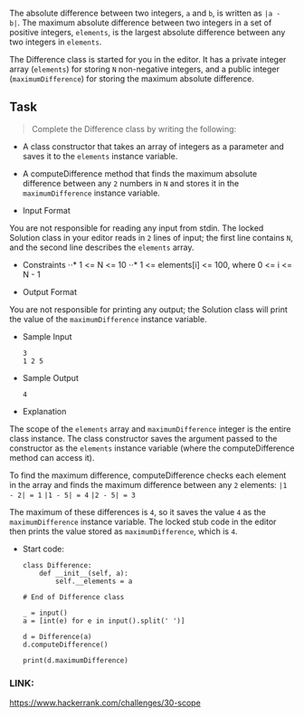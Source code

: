 The absolute difference between two integers, `a` and `b`, is written as `|a - b|`. The maximum absolute difference between two integers in a set of positive integers, `elements`, is the largest absolute difference between any two integers in `elements`.

The Difference class is started for you in the editor. It has a private integer array (`elements`) for storing `N` non-negative integers, and a public integer (`maximumDifference`) for storing the maximum absolute difference.

## Task

> Complete the Difference class by writing the following:

- A class constructor that takes an array of integers as a parameter and saves it to the `elements` instance variable.

- A computeDifference method that finds the maximum absolute difference between any `2` numbers in `N` and stores it in the `maximumDifference` instance variable.

- Input Format

You are not responsible for reading any input from stdin. The locked Solution class in your editor reads in `2` lines of input; the first line contains `N`, and the second line describes the `elements` array.

- Constraints
   ⋅⋅* 1 <= N <= 10
   ⋅⋅* 1 <= elements[i] <= 100, where 0 <= i <= N - 1

- Output Format

You are not responsible for printing any output; the Solution class will print the value of the `maximumDifference` instance variable.

- Sample Input
    ```
    3
    1 2 5
    ```

- Sample Output
    ```
    4
    ```

- Explanation

The scope of the `elements` array and `maximumDifference` integer is the entire class instance. The class constructor saves the argument passed to the constructor as the `elements` instance variable (where the computeDifference method can access it).

To find the maximum difference, computeDifference checks each element in the array and finds the maximum difference between any `2` elements: `|1 - 2| = 1`
`|1 - 5| = 4`
`|2 - 5| = 3`

The maximum of these differences is `4`, so it saves the value `4` as the `maximumDifference` instance variable. The locked stub code in the editor then prints the value stored as `maximumDifference`, which is `4`.

- Start code:
    ```
    class Difference:
        def __init__(self, a):
            self.__elements = a
    ```

    ```
    # End of Difference class

    _ = input()
    a = [int(e) for e in input().split(' ')]

    d = Difference(a)
    d.computeDifference()

    print(d.maximumDifference)
    ```

### LINK:
https://www.hackerrank.com/challenges/30-scope
